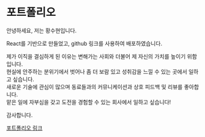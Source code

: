 # 포트폴리오

안녕하세요, 저는 황수현입니다. 
  
React를 기반으로 만들었고, github 링크를 사용하여 배포하였습니다.  
  
제가 이직을 결심하게 된 이유는 변해가는 사회와 더불어 제 자신의 가치를 높이기 위함입니다.  
현실에 안주하는 분위기에서 벗어나 좀 더 보람 있고 성취감을 느낄 수 있는 곳에서 일하고 싶습니다.  
새로운 기술에 관심이 많으며 동료들과의 커뮤니케이션과 상호 피드백 및 리뷰를 좋아합니다.  
맡은 일에 자부심을 갖고 도전을 경험할 수 있는 회사에서 일하고 싶습니다!  
  
감사합니다.

[포트폴리오 링크](https://definitely92.github.io/react-portfolio/)
